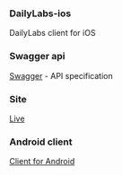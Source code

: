 ### DailyLabs-ios
DailyLabs client for iOS

### Swagger api
[Swagger](https://app.swaggerhub.com/api/artifaqiq/DailyLabs/1.0.1) - API specification

### Site
[Live](http://dailylabs.herokuapp.com/)

### Android client
[Client for Android](https://github.com/Aseedr/DailyLabs)
